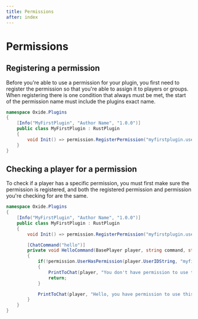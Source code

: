```yaml
---
title: Permissions
after: index
---
```


# Permissions

## Registering a permission

Before you're able to use a permission for your plugin, you first need to register the permission so that you're able to assign it to players or groups. When registering there is one condition that always must be met, the start of the permission name must include the plugins exact name.

```csharp
namespace Oxide.Plugins
{
    [Info("MyFirstPlugin", "Author Name", "1.0.0")]
    public class MyFirstPlugin : RustPlugin
    {
        void Init() => permission.RegisterPermission("myfirstplugin.use", this);
    }
}
```

## Checking a player for a permission

To check if a player has a specific permission, you must first make sure the permission is registered, and both the registered permission and permission you're checking for are the same.

```csharp
namespace Oxide.Plugins
{
    [Info("MyFirstPlugin", "Author Name", "1.0.0")]
    public class MyFirstPlugin : RustPlugin
    {
        void Init() => permission.RegisterPermission("myfirstplugin.use", this);

        [ChatCommand("hello")]
        private void HelloCommand(BasePlayer player, string command, string[] args)
        {
            if(!permission.UserHasPermission(player.UserIDString, "myfirstplugin.use"))
            {
                PrintToChat(player, "You don't have permission to use this command!");
                return;
            }

            PrintToChat(player, "Hello, you have permission to use this command!");
        }
    }
}
```